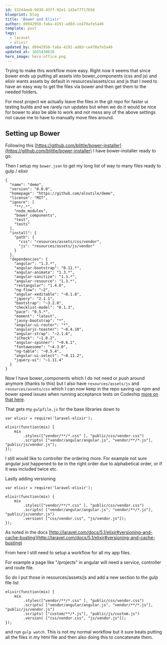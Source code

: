```yaml
---
id: 53244ee8-9438-43ff-92e1-1d3e77f17b56
blueprint: blog
title: 'Bower and Elixir'
author: d9942950-fa6a-4191-ad8d-ce470afe5a46
template: post
tags:
  - laravel
  - elixir
updated_by: d9942950-fa6a-4191-ad8d-ce470afe5a46
updated_at: 1655430616
hero_image: hero-office.png
---
```

Trying to make this workflow more easy. Right now it seems that since bower ends up putting all assets into bower_components (css and js) and elixir wants assets by default in resources/assets/css and js that I need to have an easy way to get the files via bower and then get them to the needed folders.

For most project we actually leave the files in the git repo for faster ui testing builds and we rarely run updates but when we do it would be nice for bower to also be able to work and not mess any of the above settings not cause me to have to manually move files around.

## Setting up Bower

Following this [https://github.com/blittle/bower-installer](https://github.com/blittle/bower-installer) I have bower-installer ready to go.

Then I setup my `bower.json` to get my long list of way to many files ready to gulp / elixir

~~~
{
  "name": "demo",
  "version": "0.0.0",
  "homepage": "https://github.com/alnutile/demo",
  "license": "MIT",
  "ignore": [
    "**/.*",
    "node_modules",
    "bower_components",
    "test",
    "tests"
  ],
  "install": {
    "path": {
      "css": "resources/assets/css/vendor",
      "js": "resources/assets/js/vendor"
    }
  },
  "dependencies": {
    "angular": "1.3.*",
    "angular-bootstrap": "0.11.*",
    "angular-animate": "1.3.*",
    "angular-sanitize": "1.3.*",
    "angular-resource": "1.3.*",
    "restangular": "1.4.0",
    "ng-flow": "~2",
    "angular-xeditable": "~0.1.8",
    "jquery": "2.1.1",
    "bootstrap": "~3.2.0",
    "checklist-model": "0.1.3",
    "pace": "0.5.*",
    "moment": "latest",
    "jasny-bootstrap": "*",
    "angular-ui-router": "*",
    "angularjs-toaster": "~0.4.10",
    "angular-strap": "~2.1.6",
    "iCheck": "~1.0.2",
    "angular-spinner": "~0.6.1",
    "fontawesome": "~4.3.0",
    "ng-table": "~0.5.4",
    "angular-ui-select": "~0.11.2",
    "jquery-ui": "~1.11.4"
  }
}
~~~

Now I have bower_components which I do not need or push around anymore (thanks to this) but I also have `resources/assets/js` and `resources/assets/css` which I can now keep in the repo saving up npm and bower speed issues when running acceptance tests on Codeship [more on that here](https://alfrednutile.info/posts/151).

That gets my `gulpfile.js` for the base libraries down to 

~~~
var elixir = require('laravel-elixir');

elixir(function(mix) {
    mix
        .styles(["vendor/**/*.css" ], "public/css/vendor.css")
        .scripts( ["vendor/angular/angular.js", "vendor/**/*.js"], "public/js/vendor.js");
});

~~~

I still would like to controller the ordering more.  For example not sure angular just happened to be in the right order due to alphabetical order, or if it was included twice etc.

Lastly adding versioning

~~~
var elixir = require('laravel-elixir');

elixir(function(mix) {
    mix
        .styles(["vendor/**/*.css" ], "public/css/vendor.css")
        .scripts( ["vendor/angular/angular.js", "vendor/**/*.js"], "public/js/vendor.js")
        .version( ["css/vendor.css", "js/vendor.js"]);
});
~~~

As noted in the docs [http://laravel.com/docs/5.1/elixir#versioning-and-cache-busting](http://laravel.com/docs/5.1/elixir#versioning-and-cache-busting)

From here I still need to setup a workflow for all my app files.

For example a page like "/projects" in angular will need a service, controller and route file.

So do I put those in resources/assets/js and add a new section to the gulp file list 

~~~
elixir(function(mix) {
    mix
        .styles(["vendor/**/*.css" ], "public/css/vendor.css")
        .scripts( ["vendor/angular/angular.js", "vendor/**/*.js"], "public/js/vendor.js")
        .scripts( ["custom/**/*.js"], "public/js/custom.js")
        .version( ["css/vendor.css", "js/vendor.js"]);
});
~~~

and run `gulp watch`. This is not my normal workflow but it sure beats putting all the files in my html file and then also doing this to concatenate them.

